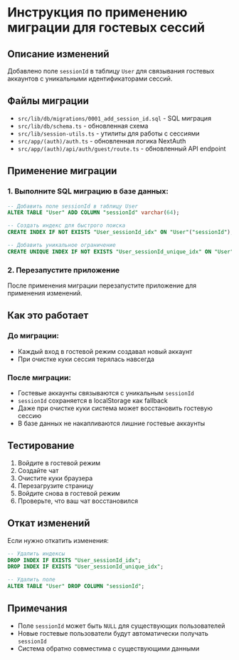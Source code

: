 # Инструкция по применению миграции для гостевых сессий

## Описание изменений

Добавлено поле `sessionId` в таблицу `User` для связывания гостевых аккаунтов с уникальными идентификаторами сессий.

## Файлы миграции

- `src/lib/db/migrations/0001_add_session_id.sql` - SQL миграция
- `src/lib/db/schema.ts` - обновленная схема
- `src/lib/session-utils.ts` - утилиты для работы с сессиями
- `src/app/(auth)/auth.ts` - обновленная логика NextAuth
- `src/app/(auth)/api/auth/guest/route.ts` - обновленный API endpoint

## Применение миграции

### 1. Выполните SQL миграцию в базе данных:

```sql
-- Добавить поле sessionId в таблицу User
ALTER TABLE "User" ADD COLUMN "sessionId" varchar(64);

-- Создать индекс для быстрого поиска
CREATE INDEX IF NOT EXISTS "User_sessionId_idx" ON "User"("sessionId");

-- Добавить уникальное ограничение
CREATE UNIQUE INDEX IF NOT EXISTS "User_sessionId_unique_idx" ON "User"("sessionId") WHERE "sessionId" IS NOT NULL;
```

### 2. Перезапустите приложение

После применения миграции перезапустите приложение для применения изменений.

## Как это работает

### До миграции:

- Каждый вход в гостевой режим создавал новый аккаунт
- При очистке куки сессия терялась навсегда

### После миграции:

- Гостевые аккаунты связываются с уникальным `sessionId`
- `sessionId` сохраняется в localStorage как fallback
- Даже при очистке куки система может восстановить гостевую сессию
- В базе данных не накапливаются лишние гостевые аккаунты

## Тестирование

1. Войдите в гостевой режим
2. Создайте чат
3. Очистите куки браузера
4. Перезагрузите страницу
5. Войдите снова в гостевой режим
6. Проверьте, что ваш чат восстановился

## Откат изменений

Если нужно откатить изменения:

```sql
-- Удалить индексы
DROP INDEX IF EXISTS "User_sessionId_idx";
DROP INDEX IF EXISTS "User_sessionId_unique_idx";

-- Удалить поле
ALTER TABLE "User" DROP COLUMN "sessionId";
```

## Примечания

- Поле `sessionId` может быть `NULL` для существующих пользователей
- Новые гостевые пользователи будут автоматически получать `sessionId`
- Система обратно совместима с существующими данными


